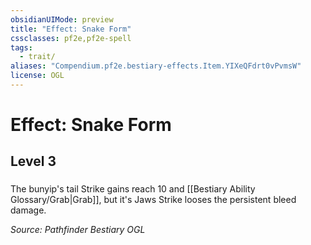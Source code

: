 ```yaml
---
obsidianUIMode: preview
title: "Effect: Snake Form"
cssclasses: pf2e,pf2e-spell
tags:
  - trait/
aliases: "Compendium.pf2e.bestiary-effects.Item.YIXeQFdrt0vPvmsW"
license: OGL
---
```

# Effect: Snake Form
## Level 3
### 






The bunyip's tail Strike gains reach 10 and [[Bestiary Ability Glossary/Grab|Grab]], but it's Jaws Strike looses the persistent bleed damage.

*Source: Pathfinder Bestiary*
*OGL*